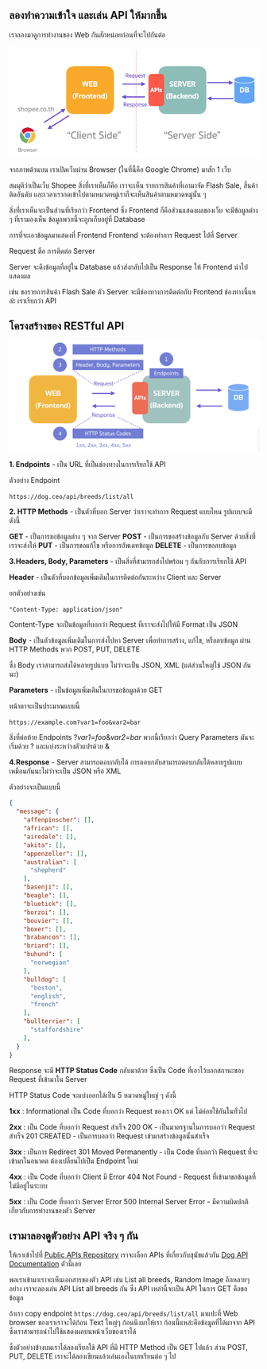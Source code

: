 ## ลองทำความเข้าใจ และเล่น API ให้มากขึ้น

เราลองมาดูการทำงานของ Web กันสักหน่อยก่อนที่จะไปกันต่อ

![Basic web architecture](./images/web-basic-architect-client-server.png)

จากภาพด้านบน เราเปิดเว็บผ่าน Browser (ในที่นี้คือ Google Chrome) มาสัก 1 เว็บ

สมมุติว่าเป็นเว็บ Shopee สิ่งที่เราเห็นก็คือ เราจะเห็น รายการสินค้าที่เอามาจัด Flash Sale, สิ้นค้าติดอันดับ และเวลาเรากดเข้าไปตามหมวดหมู่เราก็จะเห็นสินค้าตามหมวดหมู่นั้น ๆ 

สิ่งที่เราเห็นจะเป็นส่วนที่เรียกว่า Frontend ซึ่ง Frontend ก็คือส่วนแสดงผลของเว็บ จะมีข้อมูลต่าง ๆ ที่เรามองเห็น ข้อมูลพวกนี้จะถูกเก็บอยู่ที่ Database

การที่จะเอาข้อมูลมาแสดงที่ Frontend Frontend จะต้องทำการ Request ไปที่ Server

Request ตือ การติดต่อ Server

Server จะดึงข้อมูลที่อยู่ใน Database แล้วส่งกลับไปเป็น Response ให้ Frontend นำไปแสดงผล

เช่น ขอรายการสินค้า Flash Sale ตัว Server จะมีช่องทางการติดต่อกับ Frontend ช่องทางนี้แหล่ะ เราเรียกว่า API 

## โครงสร้างของ RESTful API

![RESTful API Structure](./images/restful-api-structure.png)

**1. Endpoints** - เป็น URL ที่เป็นช่องทางในการเรียกใช้ API

ตัวอย่าง Endpoint

`https://dog.ceo/api/breeds/list/all`


**2. HTTP Methods** - เป็นตัวที่บอก Server ว่าเราจะทำการ Request แบบไหน รูปแบบจะมีดังนี้

**GET** - เป็นการขอข้อมูลต่าง ๆ จาก Server
**POST** - เป็นการขอสร้างข้อมูลกับ Server ด้วยสิ่งที่เราจะส่งให้
**PUT** - เป็นการขอแก้ไข หรือการอัพเดทข้อมูล
**DELETE** - เป็นการขอลบข้อมูล

**3.Headers, Body, Parameters** - เป็นสิ่งที่สามารถส่งไปพร้อม ๆ กันกับการเรียกใช้ API

**Header** - เป็นตัวที่บอกข้อมูลเพิ่มเติมในการติดต่อกันระหว่าง Client และ Server

ยกตัวอย่างเช่น

`"Content-Type: application/json"`

Content-Type จะเป็นข้อมูลที่บอกว่า Request  ที่เราจะส่งไปให้มี Format เป็น JSON

**Body** - เป็นตัวข้อมูลเพิ่มเติมในการส่งไปหา Server เพื่อทำการสร้าง, แก้ไข, หรือลบข้อมูล ผ่าน HTTP Methods พวก POST, PUT, DELETE

ซึ่ง Body เราสามารถส่งได้หลายรูปแบบ ไม่ว่าจะเป็น JSON, XML (แต่ส่วนใหญ่ใช้ JSON กันนะ)

**Parameters** - เป็นข้อมูลเพิ่มเติมในการขอข้อมูลด้วย GET

หน้าตาจะเป็นประมาณแบบนี้

`https://example.com?var1=foo&var2=bar`

สิ่งที่ต่อท้าย Endpoints ?*var1=foo*&*var2=bar* พวกนี้เรียกว่า Query Parameters มันจะเริ่มด้วย ? และแบ่งระหว่างตัวแปรด้วย &

**4.Response** - Server สามารถตอบกลับได้ การตอบกลับสามารถตอบกลับได้หลายรูปแบบเหมือนกันนะไม่ว่าจะเป็น JSON หรือ XML

ตัวอย่างจะเป็นแบบนี้

```json
{
  "message": {
    "affenpinscher": [],
    "african": [],
    "airedale": [],
    "akita": [],
    "appenzeller": [],
    "australian": [
      "shepherd"
    ],
    "basenji": [],
    "beagle": [],
    "bluetick": [],
    "borzoi": [],
    "bouvier": [],
    "boxer": [],
    "brabancon": [],
    "briard": [],
    "buhund": [
      "norwegian"
    ],
    "bulldog": [
      "boston",
      "english",
      "french"
    ],
    "bullterrier": [
      "staffordshire"
    ],
  }
}
```

Response จะมี **HTTP Status Code** กลับมาด้วย ซึ่งเป็น Code ที่เอาไว้บอกสถานะของ Request ที่เข้ามาใน Server

HTTP Status Code จะแบ่งออกได้เป็น 5 หมวดหมู่ใหญ่ ๆ ดังนี้

**1xx** : Informational
  เป็น Code ที่บอกว่า Request ของเรา OK แต่ ไม่ค่อยใช้กันในทั่วไป

**2xx** : เป็น Code ที่บอกว่า Request สำเร็จ
  200 OK - เป็นมาตรฐานในการบอกว่า Request สำเร็จ
  201 CREATED - เป็นการบอกว่า Request เข้ามาสร้างข้อมูลนั้นสำเร็จ

**3xx** : เป็นการ Redirect
  301 Moved Permanently - เป็น Code ที่บอกว่า Request ที่จะเข้ามาในอนาคต ต้องเปลี่ยนไปเป็น Endpoint ใหม่

**4xx** : เป็น Code ที่บอกว่า Client มี Error
  404 Not Found - Request ที่เข้ามาขอข้อมูลที่ไม่มีอยู่ในระบบ

**5xx** : เป็น Code ที่บอกว่า Server Error
  500 Internal Server Error - มีความผิดปกติเกี่ยวกับการทำงานของตัว Server

## เรามาลองดูตัวอย่าง API จริง ๆ กัน

ให้เราเข้าไปที่ [Public APIs Repository](https://github.com/public-apis/public-apis) เราจะเลือก APIs ที่เกี่ยวกับสุนัขแล้วกัน [Dog API Documentation](https://dog.ceo/dog-api/documentation/) ตัวนี้เลย

พอเราเข้ามาเราจะเห็นเอกสารของตัว API เช่น List all breeds, Random Image อีกหลายๆอย่าง เราจะลองเล่น API List all breeds กัน ซึ่ง API เหล่านี้จะเป็น API ในการ GET คือขอข้อมูล

ถ้าเรา copy endpoint `https://dog.ceo/api/breeds/list/all` มาแปะที่ Web browser ของเราเราจะได้ก้อน Text ใหญ่ๆ ก้อนนึงมาให้เรา ก้อนนี้แหล่ะคือข้อมูลที่ได้มาจาก API ซึ่งเราสามารถนำไปใช้แสดงผลบนหน้าเว็บของเราได้ 

ซึ่งตัวอย่างข้างบนเราได้ลองเรียกใช้ API ที่มี HTTP Method เป็น GET ไปแล้ว ส่วน POST, PUT, DELETE เราจะได้ลองเขียนแล้วเล่นเองในบทเรียนต่อ ๆ ไป